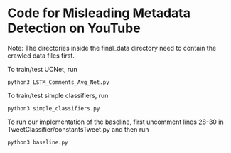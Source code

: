 # Code for Misleading Metadata Detection on YouTube

Note: The directories inside the final_data directory need to contain the crawled data files first. 

To train/test UCNet, run

```
python3 LSTM_Comments_Avg_Net.py
```

To train/test simple classifiers, run

```
python3 simple_classifiers.py
```


To run our implementation of the baseline, first uncomment lines 28-30 in TweetClassifier/constantsTweet.py and then run

```
python3 baseline.py
```